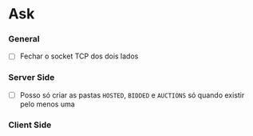 # Ask

### General

- [ ] Fechar o socket TCP dos dois lados


### Server Side

- [ ] Posso só criar as pastas `HOSTED`, `BIDDED` e `AUCTIONS` só quando existir pelo menos uma


### Client Side 


